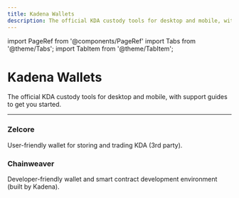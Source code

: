 ```yaml
---
title: Kadena Wallets
description: The official KDA custody tools for desktop and mobile, with support guides to get you started.
---
```


import PageRef from '@components/PageRef'
import Tabs from '@theme/Tabs';
import TabItem from '@theme/TabItem';

# Kadena Wallets

The official KDA custody tools for desktop and mobile, with support guides to get you started.

---

### Zelcore

User-friendly wallet for storing and trading KDA (3rd party).

<PageRef url="https://zelcore.io" pageName="Zelcore.io" />

### Chainweaver

Developer-friendly wallet and smart contract development environment (built by Kadena).

<PageRef url="https://chainweaver-builds.s3.amazonaws.com/2.2/kadena-chainweaver-mac-2.2.0.0.zip" pageName="macOS" />
<PageRef url="https://chainweaver-builds.s3.amazonaws.com/2.2/kadena-chainweaver-linux-2.2.0.0.deb" pageName="Linux" />
<PageRef url="https://chainweaver-builds.s3.amazonaws.com/2.2/kadena-chainweaver-vm-2.2.0.1.ova" pageName="Windows" />
<PageRef url="https://github.com/kadena-io/chainweaver" pageName="Workbench" />
